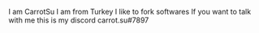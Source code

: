 I am CarrotSu
I am from Turkey
I like to fork softwares
If you want to talk with me this is my discord carrot.su#7897
